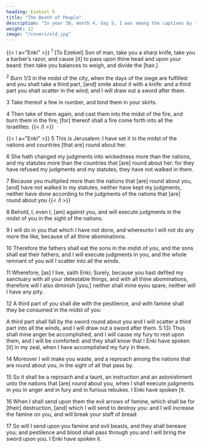 ```yaml
---
heading: Ezekiel 5
title: "The Death of People"
description: "In year 30, month 4, day 5, I was among the captives by the river of Chebar"
weight: 12
image: "/covers/old.jpg"
---
```



{{< l a="Enki" >}}
<sup>1</sup> [To Ezekiel] Son of man, take you a sharp knife, take you a barber’s razor, and cause [it] to pass upon thine head and upon your beard: then take you balances to weigh, and divide the [hair.]

<sup>2</sup> Burn 1/3 in the midst of the city, when the days of the siege are fulfilled: and you shalt take a third part, [and] smite about it with a knife: and a third part you shalt scatter in the wind; and I will draw out a sword after them. 

3 Take thereof a few in number, and bind them in your skirts. 

4 Then take of them again, and cast them into the midst of the fire, and burn them in the fire; [for] thereof shall a fire come forth into all the Israelites.
{{< /l >}}


{{< l a="Enki" >}}
5 This is Jerusalem: I have set it in the midst of the nations and countries [that are] round about her. 

6 She hath changed my judgments into wickedness more than the nations, and my statutes more than the countries that [are] round about her: for they have refused my judgments and my statutes, they have not walked in them. 

7 Because you multiplied more than the nations that [are] round about you, [and] have not walked in my statutes, neither have kept my judgments, neither have done according to the judgments of the nations that [are] round about you
{{< /l >}}


8 Behold, I, even I, [am] against you, and will execute judgments in the midst of you in the sight of the nations. 

9 I will do in you that which I have not done, and whereunto I will not do any more the like, because of all thine abominations. 

10 Therefore the fathers shall eat the sons in the midst of you, and the sons shall eat their fathers; and I will execute judgments in you, and the whole remnant of you will I scatter into all the winds. 

11 Wherefore, [as] I live, saith Enki; Surely, because you hast defiled my sanctuary with all your detestable things, and with all thine abominations, therefore will I also diminish [you;] neither shall mine eyou spare, neither will I have any pity.

12 A third part of you shall die with the pestilence, and with famine shall they be consumed in the midst of you: 

A third part shall fall by the sword round about you and I will scatter a third part into all the winds, and I will draw out a sword after them. 5:13} Thus shall mine anger be accomplished, and I will cause my fury to rest upon them, and I will be comforted: and they shall know that I Enki have spoken [it] in my zeal, when I have accomplished my fury in them. 

14 Moreover I will make you waste, and a reproach among the nations that are round about you, in the sight of all that pass by. 

15 So it shall be a reproach and a taunt, an instruction and an astonishment unto the nations that [are] round about you, when I shall execute judgments in you in anger and in fury and in furious rebukes. I Enki have spoken [it.

16 When I shall send upon them the evil arrows of famine, which shall be for [their] destruction, [and] which I will send to destroy you: and I will increase the famine on you, and will break your staff of bread: 

17 So will I send upon you famine and evil beasts, and they shall bereave you; and pestilence and blood shall pass through you and I will bring the sword upon you. I Enki have spoken it.

